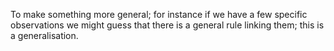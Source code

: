 To make something more general; for instance if we have a few specific
observations we might guess that there is a general rule linking them;
this is a generalisation.
